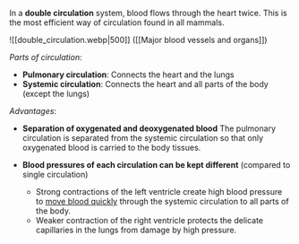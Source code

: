 In a **double circulation** system, <span class="hi-green">blood flows through the heart twice</span>. This is the most efficient way of circulation found in all mammals.

![[double_circulation.webp|500]]
([[Major blood vessels and organs]])

*Parts of circulation*:
- **Pulmonary circulation**: Connects the heart and the lungs
- **Systemic circulation**: Connects the heart and all parts of the body
  (except the lungs)

*Advantages*:
- **Separation of oxygenated and deoxygenated blood**
  The pulmonary circulation is separated from the systemic circulation so that only oxygenated blood is carried to the body tissues.

- **Blood pressures of each circulation can be kept different**
  (compared to single circulation)
	- Strong contractions of the left ventricle <span class="hi-green">create high blood pressure</span> to <u>move blood quickly</u> through the systemic circulation to all parts of the body.
	- Weaker contraction of the right ventricle <span class="hi-green">protects the delicate capillaries in the lungs from damage by high pressure</span>.
